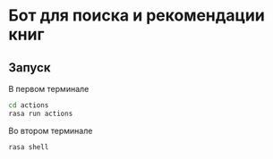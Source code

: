 # Бот для поиска и рекомендации книг
## Запуск
В первом терминале
```sh
cd actions
rasa run actions
```

Во втором терминале
```sh
rasa shell
```
